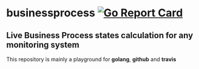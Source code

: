 # businessprocess [![Go Report Card](https://goreportcard.com/badge/github.com/u238/businessprocess)](https://goreportcard.com/report/github.com/u238/businessprocess)

## Live Business Process states calculation for any monitoring system

This repository is mainly a playground for **golang**, **github** and **travis**
